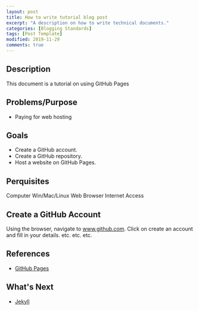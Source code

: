 ```yaml
---
layout: post
title: How to write tutorial blog post
excerpt: "A description on how to write technical documents."
categories: [Blogging Standards]
tags: [Post Template]
modified: 2019-11-29
comments: true
---
```


## Description
This document is a tutorial on using GitHub Pages

## Problems/Purpose
* Paying for web hosting

## Goals
* Create a GitHub account.
* Create a GitHub repository.
* Host a website on GitHub Pages.

## Perquisites
Computer Win/Mac/Linux
Web Browser
Internet Access

## Create a GitHub Account
Using the browser, navigate to www.github.com.
Click on create an account and fill in your details.
etc.
etc.
etc.

## References
* [GitHub Pages](https://pages.github.com/)

## What's Next
* [Jekyll](https://jekyllrb.com/)